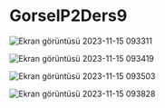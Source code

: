 # GorselP2Ders9


![Ekran görüntüsü 2023-11-15 093311](https://github.com/dogukanozl11/GorselP2Ders9/assets/62712086/3ede5c73-7c14-4aae-b6a4-9693a4403448)



![Ekran görüntüsü 2023-11-15 093419](https://github.com/dogukanozl11/GorselP2Ders9/assets/62712086/88f764e1-8238-4832-8fbf-051b337635a4)



![Ekran görüntüsü 2023-11-15 093503](https://github.com/dogukanozl11/GorselP2Ders9/assets/62712086/8834b022-832f-410e-9a0c-e3a24fad3515)





![Ekran görüntüsü 2023-11-15 093828](https://github.com/dogukanozl11/GorselP2Ders9/assets/62712086/d3645cb7-f8cd-43aa-8e4b-79030bef5c24)

  
